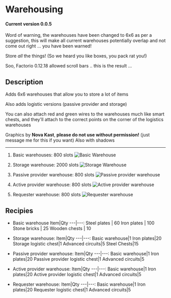 Warehousing
===
#### Current version 0.0.5

Word of warning, the warehouses have been changed to 6x6 as per a suggestion, this will make all current warehouses potentially overlap and not come out right ... you have been warned!

Store _all_ the things! (So we heard you like boxes, you pack rat you!)

Soo, Factorio 0.12.18 allowed scroll bars .. this is the result ...

Description
---
Adds 6x6 warehouses that allow you to store a lot of items

Also adds logistic versions (passive provider and storage)

You can also attach red and green wires to the warehouses much like smart chests, and they'll attach to the correct points on the corner of the logistics warehouses

Graphics by **Nova Kast**, **please do not use without permission!** (just message me for this if you want)
Also with shadows

---

1. Basic warehouses: 800 slots
![Basic Warehouse][warehouse-basic]
2. Storage warehouse: 2000 slots
![Storage Warehouse][warehouse-storage]

3. Passive provider warehouse: 800 slots
![Passive provider warehouse][warehouse-passive-provider]
4. Active provider warehouse: 800 slots
![Active provider warehouse][warehouse-active-provider]
5. Requester warehouse: 800 slots
![Requester warehouse][warehouse-requester]

Recipies
---
    
* Basic warehouse
  Item|Qty
  ---|---:
  Steel plates | 60
  Iron plates | 100
  Stone bricks | 25
  Wooden chests | 10

* Storage warehouse:
  Item|Qty
  ---|---:
  Basic warehouse|1
  Iron plates|20
  Storage logistic chest|1
  Advanced circuits|5
  Steel Chests|15

* Passive provider warehouse:
  Item|Qty
  ---|---:
  Basic warehouse|1
  Iron plates|20
  Passive provider logistic chest|1
  Advanced circuits|5

* Active provider warehouse:
  Item|Qty
  ---|---:
  Basic warehouse|1
  Iron plates|20
  Active provider logistic chest|1
  Advanced circuits|5

* Requester warehouse:
  Item|Qty
  ---|---:
  Basic warehouse|1
  Iron plates|20
  Requester logistic chest|1
  Advanced circuits|5

[warehouse-basic]:https://raw.githubusercontent.com/Anoyomouse/Warehousing/master/graphics/entity/warehouse-basic-shadow.png
[warehouse-storage]:https://raw.githubusercontent.com/Anoyomouse/Warehousing/master/graphics/entity/warehouse-storage-shadow.png
[warehouse-passive-provider]:https://raw.githubusercontent.com/Anoyomouse/Warehousing/master/graphics/entity/warehouse-passive-provider-shadow.png
[warehouse-active-provider]:https://raw.githubusercontent.com/Anoyomouse/Warehousing/master/graphics/entity/warehouse-active-provider-shadow.png
[warehouse-requester]:https://raw.githubusercontent.com/Anoyomouse/Warehousing/master/graphics/entity/warehouse-requester-shadow.png

